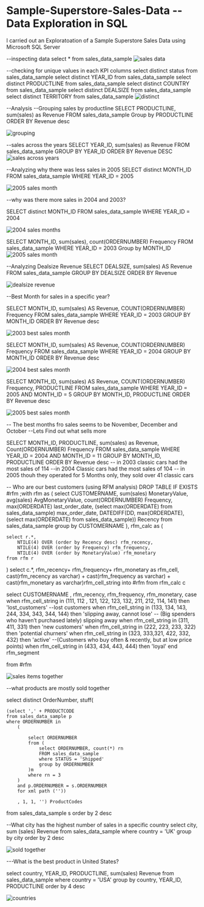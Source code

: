 # Sample-Superstore-Sales-Data -- Data Exploration in SQL
I carried out an Exploratoation of a Sample Superstore Sales Data using Microsoft SQL Server


--inspecting data 
select *
from sales_data_sample
![sales  data](https://user-images.githubusercontent.com/108904370/191129642-c5d3f419-ee55-4989-9234-39b86f993e6b.PNG)


--checking for unique values in each KPI columns
select distinct status from sales_data_sample
select distinct YEAR_ID from sales_data_sample
select distinct PRODUCTLINE from sales_data_sample
select distinct COUNTRY from sales_data_sample
select distinct DEALSIZE from sales_data_sample
select distinct TERRITORY from sales_data_sample
![distinct](https://user-images.githubusercontent.com/108904370/191129838-dc906719-4cf7-4fdc-a60a-beb51bae6933.PNG)


--Analysis 
--Grouping sales by productline
SELECT PRODUCTLINE, sum(sales) as Revenue
FROM sales_data_sample
Group by PRODUCTLINE
ORDER BY Revenue desc

![grouping](https://user-images.githubusercontent.com/108904370/191129932-d359f132-0a68-4957-b949-14184dc34d13.PNG)


--sales across the years 
SELECT YEAR_ID, sum(sales) as Revenue
FROM sales_data_sample
GROUP BY YEAR_ID
ORDER BY Revenue DESC
![sales across years](https://user-images.githubusercontent.com/108904370/191130032-367a0319-08b3-4063-b284-69dd51e128d5.PNG)


--Analyzing why there was less sales in 2005
SELECT distinct MONTH_ID
FROM sales_data_sample
WHERE YEAR_ID = 2005

![2005 sales month](https://user-images.githubusercontent.com/108904370/191131603-d5c9b487-842b-4613-a969-1c9e635bdccf.PNG)


--why was there more sales in 2004 and 2003?

SELECT distinct MONTH_ID
FROM sales_data_sample
WHERE YEAR_ID = 2004

![2004 sales months](https://user-images.githubusercontent.com/108904370/191131628-d19f6a05-b763-4787-8040-a23e4e5a5563.PNG)

 
 SELECT MONTH_ID, sum(sales), count(ORDERNUMBER) Frequency
FROM sales_data_sample
WHERE YEAR_ID = 2003
Group by MONTH_ID
![2005 sales month](https://user-images.githubusercontent.com/108904370/191131657-a4728f7b-9ea4-4f2c-9db4-4e03e274a52c.PNG)



--Analyzing Dealsize Revenue
SELECT DEALSIZE, sum(sales) AS Revenue
FROM sales_data_sample
GROUP BY DEALSIZE
ORDER BY Revenue

![dealsize revenue](https://user-images.githubusercontent.com/108904370/191131782-815a2fe0-caab-48de-acb2-2ba4b08e7793.PNG)


--Best Month for sales in a specific year?


SELECT MONTH_ID, sum(sales) AS Revenue, COUNT(ORDERNUMBER) Frequency
FROM sales_data_sample
WHERE YEAR_ID = 2003 
GROUP BY MONTH_ID
ORDER BY Revenue desc

![2003 best sales month](https://user-images.githubusercontent.com/108904370/191132132-9eef9cf8-8a27-4e0a-baf0-9b95d2e3be25.PNG)


SELECT MONTH_ID, sum(sales) AS Revenue, COUNT(ORDERNUMBER) Frequency
FROM sales_data_sample
WHERE YEAR_ID = 2004
GROUP BY MONTH_ID
ORDER BY Revenue desc

![2004  best sales month](https://user-images.githubusercontent.com/108904370/191132157-b5d60e7f-48d0-4305-b9dd-64b55b4317e0.PNG)


SELECT MONTH_ID, sum(sales) AS Revenue, COUNT(ORDERNUMBER) Frequency, PRODUCTLINE
FROM sales_data_sample
WHERE YEAR_ID = 2005 AND MONTH_ID = 5
GROUP BY MONTH_ID, PRODUCTLINE
ORDER BY Revenue desc

![2005 best sales month](https://user-images.githubusercontent.com/108904370/191132202-9bf13f33-ddad-430d-afc1-8fef0b85ca39.PNG)


-- The best months fro sales seems to be November, December and October
--Lets Find out what sells more


SELECT MONTH_ID, PRODUCTLINE, sum(sales) as Revenue, Count(ORDERNUMBER) Frequency
FROM sales_data_sample
WHERE YEAR_ID = 2004 AND MONTH_ID = 11
GROUP BY MONTH_ID, PRODUCTLINE
ORDER BY Revenue desc
-- in 2003 classic cars had the most sales of 114
--in 2004 Classic cars had the most sales of 104
-- in 2005 thouh they operated for 5 Months only, they sold over 41 classic cars

-- Who are our best customers (using RFM analysis)
DROP TABLE IF EXISTS #rfm
;with rfm as 
(
	select 
		CUSTOMERNAME, 
		sum(sales) MonetaryValue,
		avg(sales) AvgMonetaryValue,
		count(ORDERNUMBER) Frequency,
		max(ORDERDATE) last_order_date,
		(select max(ORDERDATE) from sales_data_sample) max_order_date,
		DATEDIFF(DD, max(ORDERDATE), (select max(ORDERDATE) from sales_data_sample)) Recency
	from sales_data_sample
	group by CUSTOMERNAME
),
rfm_calc as
(

	select r.*,
		NTILE(4) OVER (order by Recency desc) rfm_recency,
		NTILE(4) OVER (order by Frequency) rfm_frequency,
		NTILE(4) OVER (order by MonetaryValue) rfm_monetary
	from rfm r
)
select 
	c.*, rfm_recency+ rfm_frequency+ rfm_monetary as rfm_cell,
	cast(rfm_recency as varchar) + cast(rfm_frequency as varchar) + cast(rfm_monetary  as varchar)rfm_cell_string
into #rfm
from rfm_calc c

select CUSTOMERNAME , rfm_recency, rfm_frequency, rfm_monetary,
	case 
		when rfm_cell_string in (111, 112 , 121, 122, 123, 132, 211, 212, 114, 141) then 'lost_customers'  --lost customers
		when rfm_cell_string in (133, 134, 143, 244, 334, 343, 344, 144) then 'slipping away, cannot lose' -- (Big spenders who haven’t purchased lately) slipping away
		when rfm_cell_string in (311, 411, 331) then 'new customers'
		when rfm_cell_string in (222, 223, 233, 322) then 'potential churners'
		when rfm_cell_string in (323, 333,321, 422, 332, 432) then 'active' --(Customers who buy often & recently, but at low price points)
		when rfm_cell_string in (433, 434, 443, 444) then 'loyal'
	end rfm_segment

from #rfm


![sales items together](https://user-images.githubusercontent.com/108904370/191132345-a2a210d3-a345-4e3e-8252-7b9f4c26a3b6.PNG)



--what products are mostly sold together


select distinct OrderNumber, stuff(

	(select ',' + PRODUCTCODE
	from sales_data_sample p
	where ORDERNUMBER in 
		(

			select ORDERNUMBER
			from (
				select ORDERNUMBER, count(*) rn
				FROM sales_data_sample
				where STATUS = 'Shipped'
				group by ORDERNUMBER
			)m
			where rn = 3
		)
		and p.ORDERNUMBER = s.ORDERNUMBER
		for xml path (''))

		, 1, 1, '') ProductCodes

from sales_data_sample s
order by 2 desc

--What city has the highest number of sales in a specific country
select city, sum (sales) Revenue
from sales_data_sample
where country = 'UK'
group by city
order by 2 desc


![sold together](https://user-images.githubusercontent.com/108904370/191132451-38ee5fcc-ab89-423f-9411-c5b732eb535b.PNG)



---What is the best product in United States?


select country, YEAR_ID, PRODUCTLINE, sum(sales) Revenue
from sales_data_sample
where country = 'USA'
group by  country, YEAR_ID, PRODUCTLINE
order by 4 desc


![countries](https://user-images.githubusercontent.com/108904370/191132527-34883ee2-8298-4f4a-8417-3d27bcfcc465.PNG)



